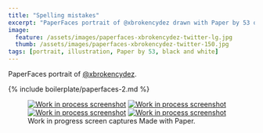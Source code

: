 ```yaml
---
title: "Spelling mistakes"
excerpt: "PaperFaces portrait of @xbrokencydez drawn with Paper by 53 on an iPad."
image: 
  feature: /assets/images/paperfaces-xbrokencydez-twitter-lg.jpg
  thumb: /assets/images/paperfaces-xbrokencydez-twitter-150.jpg
tags: [portrait, illustration, Paper by 53, black and white]
---
```


PaperFaces portrait of [@xbrokencydez](http://twitter.com/xbrokencydez).

{% include boilerplate/paperfaces-2.md %}

<figure class="third">
	<a href="{{ site.url }}/assets/images/paperfaces-xbrokencydez-process-1-lg.jpg"><img src="{{ site.url }}/assets/images/paperfaces-xbrokencydez-process-1-600.jpg" alt="Work in process screenshot"></a>
	<a href="{{ site.url }}/assets/images/paperfaces-xbrokencydez-process-2-lg.jpg"><img src="{{ site.url }}/assets/images/paperfaces-xbrokencydez-process-2-600.jpg" alt="Work in process screenshot"></a>
	<a href="{{ site.url }}/assets/images/paperfaces-xbrokencydez-process-3-lg.jpg"><img src="{{ site.url }}/assets/images/paperfaces-xbrokencydez-process-3-600.jpg" alt="Work in process screenshot"></a>
	<a href="{{ site.url }}/assets/images/paperfaces-xbrokencydez-process-4-lg.jpg"><img src="{{ site.url }}/assets/images/paperfaces-xbrokencydez-process-4-600.jpg" alt="Work in process screenshot"></a>
	<figcaption>Work in progress screen captures Made with Paper.</figcaption>
</figure>